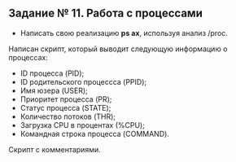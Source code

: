 ## Задание № 11. Работа с процессами ##
- Написать свою реализацию **ps ax**, используя анализ /proc.

Написан скрипт, который выводит следующую информацию о процессах:
- ID процесса (PID);
- ID родительского процессса (PPID);
- Имя юзера (USER);
- Приоритет процесса (PR);
- Статус процесса (STATE);
- Количество потоков (THR);
- Загрузка CPU в процентах (%CPU);
- Командная строка процесса (COMMAND).

Скрипт с комментариями.

